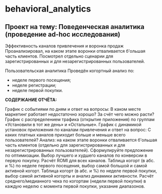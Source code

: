 # behavioral_analytics 

## Проект на тему: **Поведенческая аналитика (проведение ad-hoc исследования)** 

Эффективность каналов привлечения и воронка продаж
Проанализировал, на каком этапе воронки отваливается б'ольшая часть клиентов. Посмотрел отдельно сценарии для зарегистрированных и для незарегистрированных пользователей. 

Пользовательская аналитика
Проведён когортный анализ по:
- неделе первого посещения;
- неделе регистрации;
- неделе первой покупки.

**СОДЕРЖАНИЕ ОТЧЁТА:**

График с событиями по дням и ответ на вопросы: В каком месте маркетинг работает недостаточно хорошо? За счёт чего можно расти?
График с распределением трафика (открытие приложения) по группам «Установили в тот же день» и «Остальные».
График с динамикой установок приложения по каналам привлечения и ответ на вопрос: С каких платных каналов приходит больше и меньше всего пользователей?
Анализ: на каком этапе воронки отваливается б'ольшая часть клиентов (отдельно для зарегистрированных и для незарегистрированных пользователей). Сформулируйте предложение по оптимизации.
Выбор лучшего и худшего каналов по конверсии в первую покупку.
Расчёт ROMI для всех каналов.
Таблица когорт (в абс. и %) по неделе первого посещения, выбор самой большой и самой активной когорт.
Таблица когорт (в абс. и %) по неделе первой покупки, выбор самой активной когорты и анализ динамики активности.
Расчёт среднего/медианного чека по когортам (недели первой покупки) в каждую неделю с момента первой покупки, указание диапазонов.

